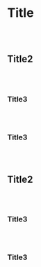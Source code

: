 # Title

```shell
```

```shell
```

```shell
```

## Title2

```shell
```

```shell
```

```shell
```

### Title3

```shell
```

```shell
```

```shell
```

### Title3

```shell
```

```shell
```

```shell
```

## Title2

```shell
```

```shell
```

```shell
```

### Title3

```shell
```

```shell
```

```shell
```

### Title3

```shell
```

```shell
```

```shell
```
